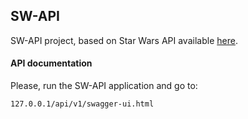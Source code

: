 ## SW-API 
SW-API project, based on Star Wars API available [here](https://swapi.dev/api/people/).

#### API documentation

Please, run the SW-API application and go to:

`127.0.0.1/api/v1/swagger-ui.html`

